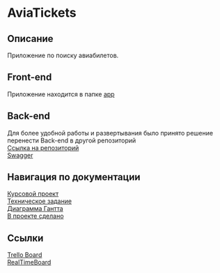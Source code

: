 # AviaTickets

## Описание
Приложение по поиску авиабилетов.

## Front-end
Приложение находится в папке [app](https://github.com/tranina-olesya/AviaTickets/tree/master/app)<br>

## Back-end
Для более удобной работы и развертывания было принято решение перенести Back-end в другой репозиторий<br>
[Ссылка на репозиторий](https://github.com/tranina-olesya/AviaTicketsBackEnd) <br>
[Swagger](https://avia-tickets.herokuapp.com/swagger-ui.html)<br>

## Навигация по документации
[Курсовой проект](./Документация/Курсовой%20проект.docx) <br>
[Техническое задание](./Документация/Техническое%20задание.docx) <br>
[Диаграмма Гантта](./Документация/Diagramma_Ganta.png) <br>
[В проекте сделано](.//Документация/В%20проекте%20сделано.docx)

## Ссылки
[Trello Board](https://trello.com/b/uvOhpR32) <br>
[RealTimeBoard](https://realtimeboard.com/app/board/o9J_kxmex9k=/) <br>

